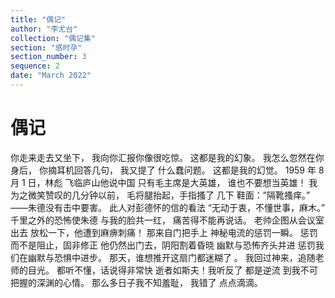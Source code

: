 ```yaml
---
title: "偶记"
author: "李尤台"
collection: "偶记集"
section: "感时孕"
section_number: 3
sequence: 2
date: "March 2022"
---
```


# 偶记

你走来走去又坐下，
我向你汇报你像很吃惊。
这都是我的幻象。
我怎么忽然在你身后，
你摘耳机回答几句，
我又提了 什么蠢问题。
这都是我的幻觉。
1959 年 8 月 1 日，林彪
飞临庐山他说中国
只有毛主席是大英雄，
谁也不要想当英雄！
我为之微笑赞叹的几分钟以前，
毛将腿抬起，手指搔了 几下
鞋面：”隔靴搔痒。”
——朱德没有击中要害。
此人对彭德怀的信的看法
“无动于衷，不懂世事，麻木。”
千里之外的恐怖使朱德
与我的脸共一红，
痛苦得不能再说话。
老帅企图从会议室出去
放松一下，他遭到麻痹刺痛！
那来自门把手上
神秘电流的惩罚一瞬。
惩罚而不是阻止，固非修正
他仍然出门去，阴阳割着昏晓
幽默与恐怖齐头并进
惩罚我们在幽默与恐惧中进步。
那天，谁想推开这扇门都迷糊了 。
我回过神来，追随老师的目光。
都听不懂，话说得非常快
逝者如斯夫！我听反了 都是逆流
到我不可把握的深渊的心情。
那么多日子我不知羞耻，
我错了 点点滴滴。

